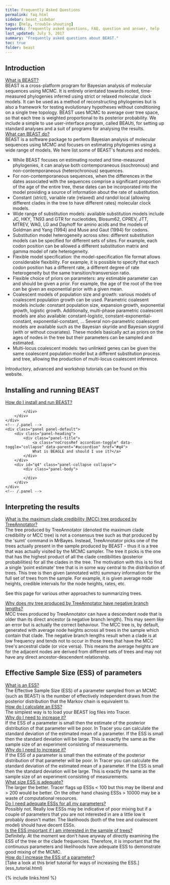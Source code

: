 ```yaml
---
title: Frequently Asked Questions
permalink: faq.html
sidebar: beast_sidebar
tags: [help, trouble-shooting]
keywords: frequently asked questions, FAQ, question and answer, help
last_updated: July 5, 2017
summary: "Frequently asked questions about BEAST."
toc: true
folder: beast
---
```


## Introduction
<div class="panel-group" id="accordion">
	<div class="panel panel-default">
		<div class="panel-heading">
			<div class="panel-title">
				<a class="noCrossRef accordion-toggle" data-toggle="collapse" data-parent="#accordion" href="#q1">What is BEAST?</a>
			</div>
		</div>
		<div id="q1" class="panel-collapse collapse noCrossRef">
			<div class="panel-body">
				BEAST is a cross-platform program for Bayesian analysis of molecular sequences using MCMC. 
				It is entirely orientated towards rooted, time-measured phylogenies inferred using strict or relaxed molecular clock models. 
				It can be used as a method of reconstructing phylogenies but is also a framework for testing evolutionary hypotheses without conditioning on a single tree topology. 
				BEAST uses MCMC to average over tree space, so that each tree is weighted proportional to its posterior probability. 
				We include a simple to use user-interface program, called BEAUti, for setting up standard analyses and a suit of programs for analysing the results. 
			</div>
		</div>
	</div>
	<!-- /.panel -->
	<div class="panel panel-default">
		<div class="panel-heading">
			<div class="panel-title">
				<a class="noCrossRef accordion-toggle" data-toggle="collapse" data-parent="#accordion" href="#q2">What can BEAST do?</a>
			</div>
		</div>
		<div id="q2" class="panel-collapse collapse noCrossRef">
			<div class="panel-body">
			    BEAST is a software package to perform Bayesian analysis of molecular sequences using MCMC and focuses on estimating phylogenies using a wide range of models.
                We here list some of BEAST's features and models.
                <ul>
                  <li>While BEAST focuses on estimating rooted and time-measured phylogenies, it can analyse both contemporaneous (isochronous) and non-contemporaneous (heterochronous) sequences.</li>
                  <li>For non-contemporaneous sequences, when the differences in the dates associated with the sequences comprise a significant proportion of the age of the entire tree, these dates can be incorporated into the model providing a source of information about the rate of substitution.</li>
                  <li>Constant (strict), variable rate (relaxed) and randol local (allowing different clades in the tree to have different rates) molecular clock models.</li>
                  <li>Wide range of substitution models: available substitution models include JC, HKY, TN93 and GTR for nucleotides, Blosum62, CPREV, JTT, MTREV, WAG, LG and Dayhoff for amino acids and the models of Goldman and Yang (1994) and Muse and Gaut (1994) for codons.</li>
                  <li>Substitution model heterogeneity across sites: different substitution models can be specified for different sets of sites. 
                  For example, each codon position can be allowed a different substitution matrix and gamma model of rate heterogeneity.</li>
                  <li>Flexible model specification: the model-specification file format allows considerable flexibility. 
                  For example, it is possible to specify that each codon position has a different rate, a different degree of rate heterogeneity but the same transition/transversion ratio.</li>
                  <li>Flexible choice of priors on parameters: any estimable parameter can and should be given a prior. 
                  For example, the age of the root of the tree can be given an exponential prior with a given mean.</li>
                  <li>Coalescent models of population size and growth: various models of coalescent population growth can be used.
                  Parametric coalesent models include: constant population size, expansion growth, exponential growth, logistic growth.
                  Additionally, multi-phase parametric coalescent models are also available: constant-logistic, constant-exponential-constant, exponential-constant, ...
                  Several non-parametric coalescent models are available such as the Bayesian skyride and Bayesian skygrid (with or without covariates).
                  These models basically act as priors on the ages of nodes in the tree but their parameters can be sampled and estimated.</li>
                 <li>Multi-locus coalescent models: two unlinked genes can be given the same coalescent population model but a different substitution process and tree, allowing the production of multi-locus coalescent inference.</li>
                </ul>
				Introductory, advanced and workshop tutorials can be found on this website.
			</div>
		</div>
	</div>
</div>
<!-- /.panel-group -->

## Installing and running BEAST	
<div class="panel-group" id="accordion">
	<!-- /.panel -->
	<div class="panel panel-default">
		<div class="panel-heading">
			<div class="panel-title">
				<a class="noCrossRef accordion-toggle" data-toggle="collapse" data-parent="#accordion" href="#q3">
				How do I install and run BEAST?</a>
			</div>
		</div>
		<div id="q3" class="panel-collapse collapse noCrossRef">
			<div class="panel-body">
			
			</div>
		</div>
	</div>
	<!-- /.panel -->
	<div class="panel panel-default">
		<div class="panel-heading">
			<div class="panel-title">
				<a class="noCrossRef accordion-toggle" data-toggle="collapse" data-parent="#accordion" href="#q4">
				What is BEAGLE and should I use it?</a>
			</div>
		</div>
		<div id="q4" class="panel-collapse collapse">
			<div class="panel-body">

			</div>
		</div>
	</div>
	<!-- /.panel -->
</div>
<!-- /.panel-group -->

## Interpreting the results	
<div class="panel-group" id="accordion">
	<!-- /.panel -->
	<div class="panel panel-default">
		<div class="panel-heading">
			<div class="panel-title">
				<a class="noCrossRef accordion-toggle" data-toggle="collapse" data-parent="#accordion" href="#q5">
What is the maximum clade credibility (MCC) tree produced by TreeAnnotator?
				</a>
			</div>
		</div>
		<div id="q5" class="panel-collapse collapse noCrossRef">
			<div class="panel-body">
The tree produced by TreeAnnotator (denoted the maximum clade credibility or MCC tree) is not a consensus tree such as that produced by the 'sumt' command in MrBayes. Instead, TreeAnnotator picks one of the trees actually present in the sample produced by BEAST - thus it is a tree that was actually visited by the MCMC sampler. The tree it picks is the one that has the highest product of all the clade credibilities (posterior probabilities) for all the clades in the tree. The motivation with this is to find a single 'point estimate' tree that is in some way central to the distribution of trees. This tree is then given (annotated with) summary information for the full set of trees from the sample. For example, it is given average node heights, credible intervals for the node heights, rates, etc. 

See this page for various other approaches to summarizing trees.
			</div>
		</div>
	</div>
	<!-- /.panel -->
	<div class="panel panel-default">
		<div class="panel-heading">
			<div class="panel-title">
				<a class="noCrossRef accordion-toggle" data-toggle="collapse" data-parent="#accordion" href="#q6">
Why does my tree produced by TreeAnnotator have negative branch lengths?
				</a>
			</div>
		</div>
		<div id="q6" class="panel-collapse collapse">
			<div class="panel-body">
MCC trees produced by TreeAnnotator can have a descendent node that is older than its direct ancestor (a negative branch length). This may seem like an error but is actually the correct behaviour. The MCC tree is, by default, generated with average node heights across all trees in the sample which contain that clade. The negative branch lengths result when a clade is at low frequency and tends not to occur in those trees that have the MCC tree's ancestral clade (or vice versa). This means the average heights are for the adjacent nodes are derived from different sets of trees and may not have any direct ancestor-descendent relationship.
			</div>
		</div>
	</div>
	<!-- /.panel -->
</div>
<!-- /.panel-group -->

## Effective Sample Size (ESS) of parameters	
<div class="panel-group" id="accordion">
	<!-- /.panel -->
	<div class="panel panel-default">
		<div class="panel-heading">
			<div class="panel-title">
				<a class="noCrossRef accordion-toggle" data-toggle="collapse" data-parent="#accordion" href="#q7">
What is an ESS?
				</a>
			</div>
		</div>
		<div id="q7" class="panel-collapse collapse noCrossRef">
			<div class="panel-body">
The Effective Sample Size (ESS) of a parameter sampled from an MCMC (such as BEAST) is the number of effectively independent draws from the posterior distribution that the Markov chain is equivalent to.
			</div>
		</div>
	</div>
	<!-- /.panel -->
	<div class="panel panel-default">
		<div class="panel-heading">
			<div class="panel-title">
				<a class="noCrossRef accordion-toggle" data-toggle="collapse" data-parent="#accordion" href="#q8">
How do I calculate an ESS?
				</a>
			</div>
		</div>
		<div id="q8" class="panel-collapse collapse">
			<div class="panel-body">
The simplest way is to load your BEAST log files into Tracer.
			</div>
		</div>
	</div>
	<!-- /.panel -->
	<div class="panel panel-default">
		<div class="panel-heading">
			<div class="panel-title">
				<a class="noCrossRef accordion-toggle" data-toggle="collapse" data-parent="#accordion" href="#q9">
Why do I need to increase it?
				</a>
			</div>
		</div>
		<div id="q9" class="panel-collapse collapse">
			<div class="panel-body">
If the ESS of a parameter is small then the estimate of the posterior distribution of that parameter will be poor. In Tracer you can calculate the standard deviation of the estimated mean of a parameter. If the ESS is small then the standard deviation will be large. This is exactly the same as the sample size of an experiment consisting of measurements.
			</div>
		</div>
	</div>
	<!-- /.panel -->
	<div class="panel panel-default">
		<div class="panel-heading">
			<div class="panel-title">
				<a class="noCrossRef accordion-toggle" data-toggle="collapse" data-parent="#accordion" href="#q10">
Why do I need to increase it?
				</a>
			</div>
		</div>
		<div id="q10" class="panel-collapse collapse">
			<div class="panel-body">
If the ESS of a parameter is small then the estimate of the posterior distribution of that parameter will be poor. In Tracer you can calculate the standard deviation of the estimated mean of a parameter. If the ESS is small then the standard deviation will be large. This is exactly the same as the sample size of an experiment consisting of measurements.
			</div>
		</div>
	</div>
	<!-- /.panel -->
	<div class="panel panel-default">
		<div class="panel-heading">
			<div class="panel-title">
				<a class="noCrossRef accordion-toggle" data-toggle="collapse" data-parent="#accordion" href="#q11">
What size ESS is adequate?
				</a>
			</div>
		</div>
		<div id="q11" class="panel-collapse collapse">
			<div class="panel-body">
The larger the better. Tracer flags up ESSs < 100 but this may be liberal and > 200 would be better. On the other hand chasing ESSs > 10000 may be a waste of computational resources.
			</div>
		</div>
	</div>
	<!-- /.panel -->
	<div class="panel panel-default">
		<div class="panel-heading">
			<div class="panel-title">
				<a class="noCrossRef accordion-toggle" data-toggle="collapse" data-parent="#accordion" href="#q12">
Do I need adequate ESSs for all my parameters?
				</a>
			</div>
		</div>
		<div id="q12" class="panel-collapse collapse">
			<div class="panel-body">
Possibly not. Really low ESSs may be indicative of poor mixing but if a couple of parameters that you are not interested in are a little low it probably doesn't matter. The likelihoods (both of the tree and coalescent model) should have decent ESSs.
			</div>
		</div>
	</div>
	<!-- /.panel -->
	<div class="panel panel-default">
		<div class="panel-heading">
			<div class="panel-title">
				<a class="noCrossRef accordion-toggle" data-toggle="collapse" data-parent="#accordion" href="#q13">
Is the ESS important if I am interested in the sample of trees?
				</a>
			</div>
		</div>
		<div id="q13" class="panel-collapse collapse">
			<div class="panel-body">
Definitely. At the moment we don't have anyway of directly examining the ESS of the tree or the clade frequencies. Therefore, it is important that the continuous parameters and likelihoods have adequate ESS to demonstrate good mixing of the MCMC.
			</div>
		</div>
	</div>
	<!-- /.panel -->
	<div class="panel panel-default">
		<div class="panel-heading">
			<div class="panel-title">
				<a class="noCrossRef accordion-toggle" data-toggle="collapse" data-parent="#accordion" href="#q14">
How do I increase the ESS of a parameter?
				</a>
			</div>
		</div>
		<div id="q14" class="panel-collapse collapse">
			<div class="panel-body">
[Take a look at this brief tutorial for ways of increasing the ESS.](ess_tutorial.html)
			</div>
		</div>
	</div>
	<!-- /.panel -->
</div>
<!-- /.panel-group -->

{% include links.html %}
